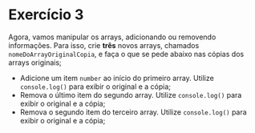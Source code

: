 # Exercício 3

Agora, vamos manipular os arrays, adicionando ou removendo informações. Para isso, crie **três** novos arrays, chamados `nomeDoArrayOriginalCopia`, e faça o que se pede abaixo nas cópias dos arrays originais;

- Adicione um item `number` ao início do primeiro array. Utilize `console.log()` para exibir o original e a cópia;
- Remova o último item do segundo array. Utilize `console.log()` para exibir o original e a cópia;
- Remova o segundo item do terceiro array. Utilize `console.log()` para exibir o original e a cópia;


